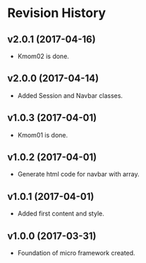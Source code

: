 Revision History
=========================

v2.0.1 (2017-04-16)
-------------------------

* Kmom02 is done.

v2.0.0 (2017-04-14)
-------------------------

* Added Session and Navbar classes.

v1.0.3 (2017-04-01)
-------------------------

* Kmom01 is done.

v1.0.2 (2017-04-01)
-------------------------

* Generate html code for navbar with array.

v1.0.1 (2017-04-01)
-------------------------

* Added first content and style.

v1.0.0 (2017-03-31)
-------------------------

* Foundation of micro framework created.